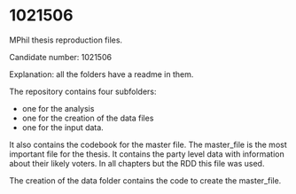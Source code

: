 # 1021506
MPhil thesis reproduction files.

Candidate number: 1021506


Explanation: all the folders have a readme in them. 

The repository contains four subfolders:

- one for the analysis
- one for the creation of the data files
- one for the input data. 


It also contains the codebook for the master file.
The master_file is the most important file for the thesis.
It contains the party level data with information about their likely voters.
In all chapters but the RDD this file was used. 

The creation of the data folder contains the code to create the master_file.

